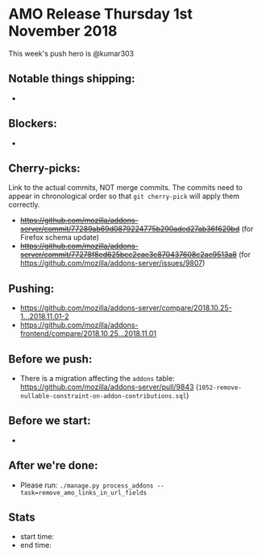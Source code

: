 # AMO Release Thursday 1st November 2018

This week's push hero is @kumar303

## Notable things shipping:

*

## Blockers:

*

## Cherry-picks:

Link to the actual commits, NOT merge commits. The commits need to appear
in chronological order so that `git cherry-pick` will apply them correctly.

* ~~https://github.com/mozilla/addons-server/commit/77289ab69d0879224775b290aded27ab36f629bd~~ (for Firefox schema update)
* ~~https://github.com/mozilla/addons-server/commit/77278f8ed625bcc2eae3e870437608c2ae9513a8~~ (for https://github.com/mozilla/addons-server/issues/9807)

## Pushing:

* https://github.com/mozilla/addons-server/compare/2018.10.25-1...2018.11.01-2
* https://github.com/mozilla/addons-frontend/compare/2018.10.25...2018.11.01


## Before we push:

* There is a migration affecting the `addons` table: https://github.com/mozilla/addons-server/pull/9843 (`1052-remove-nullable-constraint-on-addon-contributions.sql`)

## Before we start:

*

## After we're done:

* Please run: `./manage.py process_addons --task=remove_amo_links_in_url_fields`

## Stats

* start time:
* end time:
